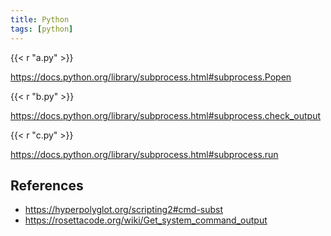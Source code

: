 ```yaml
---
title: Python
tags: [python]
---
```


{{< r "a.py" >}}

<https://docs.python.org/library/subprocess.html#subprocess.Popen>

{{< r "b.py" >}}

<https://docs.python.org/library/subprocess.html#subprocess.check_output>

{{< r "c.py" >}}

<https://docs.python.org/library/subprocess.html#subprocess.run>

## References

- <https://hyperpolyglot.org/scripting2#cmd-subst>
- <https://rosettacode.org/wiki/Get_system_command_output>
